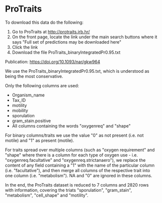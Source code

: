 # ProTraits

To download this data do the following: 
1) Go to ProTraits at http://protraits.irb.hr/
2) On the front page, locate the link under the main search buttons where it says "Full set of predictions may be downloaded here"
3) Click the link
4) Download the file ProTraits_binaryIntegratedPr0.95.txt

Publication:
https://doi.org/10.1093/nar/gkw964

We use the ProTraits_binaryIntegratedPr0.95.txt, which is understood as being the most conservative.

Only the following columns are used:

- Organism_name
- Tax_ID
- motility
- mobility
- sporulation
- gram_stain.positive
- All columns containing the words "oxygenreq" and "shape"

For binary columns/traits we use the value "0" as not present (i.e. not motile) and "1" as present (motile). 

For traits spread over multiple columns (such as "oxygen requirement" and "shape" where there is a column for each type of oxygen use - i.e. "oxygenreq.facultative" and "oxygenreq.strictanaero"), we replace the content of any field containing a "1" with the name of the particular column  (i.e. "facultative"), and then merge all columns of the respective trait into one column (i.e. "metabolism"). NA and "0" are ignored in these columns.

In the end, the ProTraits dataset is reduced to 7 columns and 2820 rows with information, covering the triats "sporulation", "gram_stain", "metabolism", "cell_shape" and "motility".
